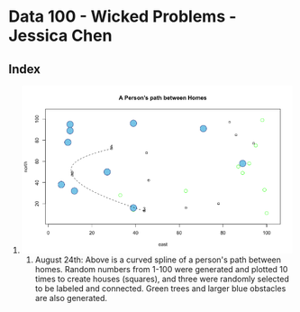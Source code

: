 # Data 100 - Wicked Problems - Jessica Chen

## Index
1. ![August 24](sample_plot.png)
    1. August 24th: Above is a curved spline of a person's path between homes. Random numbers from 1-100 were generated and plotted 10 times to create houses (squares), and three were randomly selected to be labeled and connected. Green trees and larger blue obstacles are also generated.
    
<!---
## test photo two
![](cookie.jpg)
## test gif
![](bird.gif)
## link
[link](https://google.com)
-->
